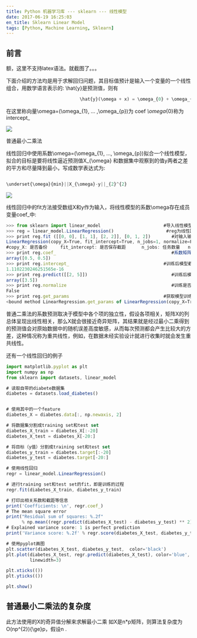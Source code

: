 ```yaml
---
title: Python 机器学习库 --- sklearn --- 线性模型
date: 2017-06-19 16:25:03
en_title: Sklearn Linear Model
tags: [Python, Machine Learning, Sklearn]
---
```


## 前言

额，这里不支持latex语法。就截图了。。。

下面介绍的方法均是用于求解回归问题，其目标值预计是输入一个变量的一个线性组合，用数学语言表示的: \hat{y}是预测值，则有

```javascript
                            \hat{y}(\omega + x) = \omega_{0} + \omega_{1}x_{1} + ...+\omega_{p}x_{p}

```

在这里称向量\omega=(\omega_{1}, ... ,\omega_{p})为 coef _\omega_{0}称为intercept\_

![](https://blog-10039692.file.myqcloud.com/1508751058969_787_1508751057329.png)

普通最小二乘法

线性回归中使用系数\omega=(\omega_{1}, ..., \omega_{p})拟合一个线性模型，拟合的目标是要将线性逼近预测值X\_{\omega} 和数据集中观察到的值y两者之差的平方和尽量降到最小，写成数学表达式为:

```javascript

\underset{\omega}{min}||X_{\omega}-y||_{2}^{2}

```

![](https://blog-10039692.file.myqcloud.com/1508751159371_8810_1508751157745.png)

线性回归中的fit方法接受数组X和y作为输入，将线性模型的系数\omega存在成员变量coef\_中:

```javascript
>>> from sklearn import linear_model                        #导入线性模型
>>> reg = linear_model.LinearRegression()                    #reg为线性回归
>>> print reg.fit ([[0, 0], [1, 1], [2, 2]], [0, 1, 2])        #对输入输出进行拟合
LinearRegression(copy_X=True, fit_intercept=True, n_jobs=1, normalize=False)
#copy_X: 是否备份     fit_intercept: 是否保存截距      n_jobs: 任务数量   normalize: 是否标准化
>>> print reg.coef_                                            #系数矩阵(模型的权重)
array([0.5, 0.5])
>>> print reg.intercept_                                    #训练后模型截距
1.1102230246251565e-16
>>> print reg.predict([[2, 5]])                                #训练后模型预测
array([3.5])
>>> print reg.normalize                                        #训练是否标准化
False
>>> print reg.get_params                                    #获取模型训练前设置的参数
<bound method LinearRegression.get_params of LinearRegression(copy_X=True, fit_intercept=True, n_jobs=1, normalize=False)>

```

普通二乘法的系数预测取决于模型中各个项的独立性，假设各项相关，矩阵X的列总体呈现出线性相关，那么X就会很接近奇异矩阵，其结果就是经过最小二乘得到的预测值会对原始数据中的随机误差高度敏感，从而每次预测都会产生比较大的方差，这种情况称为重共线性，例如，在数据未经实验设计就进行收集时就会发生重共线性。

还有一个线性回归的例子

```javascript
import matplotlib.pyplot as plt
import numpy as np
from sklearn import datasets, linear_model

# 读取自带的diabete数据集
diabetes = datasets.load_diabetes()


# 使用其中的一个feature
diabetes_X = diabetes.data[:, np.newaxis, 2]

# 将数据集分割成training set和test set
diabetes_X_train = diabetes_X[:-20]
diabetes_X_test = diabetes_X[-20:]

# 将目标（y值）分割成training set和test set
diabetes_y_train = diabetes.target[:-20]
diabetes_y_test = diabetes.target[-20:]

# 使用线性回归
regr = linear_model.LinearRegression()

# 进行training set和test set的fit，即是训练的过程
regr.fit(diabetes_X_train, diabetes_y_train)

# 打印出相关系数和截距等信息
print('Coefficients: \n', regr.coef_)
# The mean square error
print("Residual sum of squares: %.2f"
      % np.mean((regr.predict(diabetes_X_test) - diabetes_y_test) ** 2))
# Explained variance score: 1 is perfect prediction
print('Variance score: %.2f' % regr.score(diabetes_X_test, diabetes_y_test))

# 使用pyplot画图
plt.scatter(diabetes_X_test, diabetes_y_test,  color='black')
plt.plot(diabetes_X_test, regr.predict(diabetes_X_test), color='blue',
         linewidth=3)

plt.xticks(())
plt.yticks(())

plt.show()

```

## 普通最小二乘法的复杂度

此方法使用的X的奇异值分解来求解最小二乘
如X是n\*p矩阵，则算法复杂度为O(np^{2}){\ge}p，假设n .